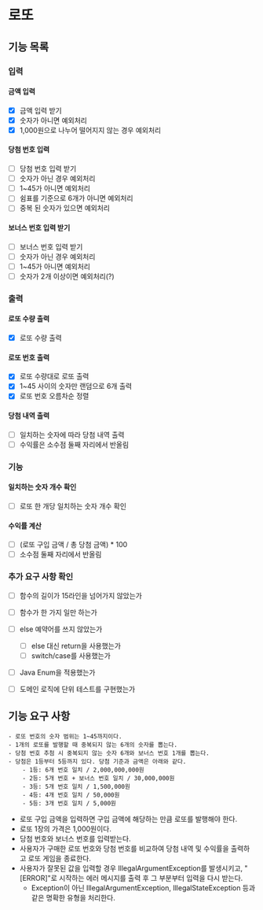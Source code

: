 # 로또

## 기능 목록

### 입력
#### 금액 입력 
- [X] 금액 입력 받기
- [X] 숫자가 아니면 예외처리
- [X] 1,000원으로 나누어 떨어지지 않는 경우 예외처리

#### 당첨 번호 입력
- [ ] 당첨 번호 입력 받기
- [ ] 숫자가 아닌 경우 예외처리
- [ ] 1~45가 아니면 예외처리
- [ ] 쉼표를 기준으로 6개가 아니면 예외처리
- [ ] 중복 된 숫자가 있으면 예외처리

#### 보너스 번호 입력 받기
- [ ] 보너스 번호 입력 받기
- [ ] 숫자가 아닌 경우 예외처리
- [ ] 1~45가 아니면 예외처리
- [ ] 숫자가 2개 이상이면 예외처리(?)

### 출력
#### 로또 수량 출력
- [X] 로또 수량 출력
#### 로또 번호 출력
- [X] 로또 수량대로 로또 출력
- [X] 1~45 사이의 숫자만 랜덤으로 6개 출력
- [X] 로또 번호 오름차순 정렬
#### 당첨 내역 출력
- [ ] 일치하는 숫자에 따라 당첨 내역 출력
- [ ] 수익률은 소수점 둘째 자리에서 반올림

### 기능
#### 일치하는 숫자 개수 확인
- [ ] 로또 한 개당 일치하는 숫자 개수 확인
#### 수익률 계산
- [ ] (로또 구입 금액 / 총 당첨 금액) * 100
- [ ] 소수점 둘째 자리에서 반올림

### 추가 요구 사항 확인
- [ ] 함수의 길이가 15라인을 넘어가지 않았는가
- [ ] 함수가 한 가지 일만 하는가
- [ ] else 예약어를 쓰지 않았는가
  - [ ] else 대신 return을 사용했는가
  - [ ] switch/case를 사용했는가
- [ ] Java Enum을 적용했는가
- [ ] 도메인 로직에 단위 테스트를 구현했는가


## 기능 요구 사항
```
- 로또 번호의 숫자 범위는 1~45까지이다.
- 1개의 로또를 발행할 때 중복되지 않는 6개의 숫자를 뽑는다.
- 당첨 번호 추첨 시 중복되지 않는 숫자 6개와 보너스 번호 1개를 뽑는다.
- 당첨은 1등부터 5등까지 있다. 당첨 기준과 금액은 아래와 같다.
    - 1등: 6개 번호 일치 / 2,000,000,000원
    - 2등: 5개 번호 + 보너스 번호 일치 / 30,000,000원
    - 3등: 5개 번호 일치 / 1,500,000원
    - 4등: 4개 번호 일치 / 50,000원
    - 5등: 3개 번호 일치 / 5,000원
```
* 로또 구입 금액을 입력하면 구입 금액에 해당하는 만큼 로또를 발행해야 한다.
* 로또 1장의 가격은 1,000원이다.
* 당첨 번호와 보너스 번호를 입력받는다.
* 사용자가 구매한 로또 번호와 당첨 번호를 비교하여 당첨 내역 및 수익률을 출력하고 로또 게임을 종료한다.
* 사용자가 잘못된 값을 입력할 경우 IllegalArgumentException를 발생시키고, "[ERROR]"로 시작하는 에러 메시지를 출력 후 그 부분부터 입력을 다시 받는다.
  * Exception이 아닌 IllegalArgumentException, IllegalStateException 등과 같은 명확한 유형을 처리한다.